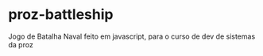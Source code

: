 # proz-battleship
Jogo de Batalha Naval feito em javascript, para o curso de dev de sistemas da proz
